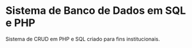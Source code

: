 # Sistema de Banco de Dados em SQL e PHP

 Sistema de CRUD em PHP e SQL criado para fins institucionais.
